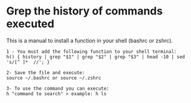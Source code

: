 # Grep the history of commands executed

This is a manual to install a function in your shell (bashrc or zshrc).


	1 - You must add the following function to your shell terminal:
	h() { history | grep "$1" | grep "$2" | grep "$3" | head -10 | sed 's/[^ ]*  //'; }
	
	2- Save the file and execute:
	source ~/.bashrc or source ~/.zshrc 
 
	3- To use the command you can execute:
	h "command to search" > example: h ls
